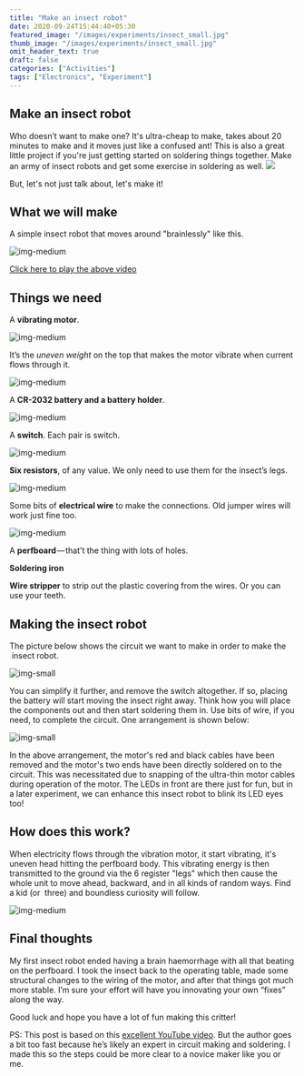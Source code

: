 ```yaml
---
title: "Make an insect robot"
date: 2020-09-24T15:44:40+05:30
featured_image: "/images/experiments/insect_small.jpg"
thumb_image: "/images/experiments/insect_small.jpg"
omit_header_text: true
draft: false
categories: ["Activities"]
tags: ["Electronics", "Experiment"]
---
```


## Make an insect robot

Who doesn’t want to make one? It's ultra-cheap to make, takes about 20 minutes to make and it moves just like a confused ant! This is also a great little project if you're just getting started on soldering things together. Make an army of insect robots and get some exercise in soldering as well. 
![](https://cdn-images-1.medium.com/max/800/1*dvxlw12dSI8RZv1bKye_Sg.jpeg) 

But, let's not just talk about, let's make it! 

## What we will make

A simple insect robot that moves around "brainlessly" like this. 

![img-medium](http://img.youtube.com/vi/Zv6DuUB9Shw/0.jpg)

[Click here to play the above video](https://youtu.be/Zv6DuUB9Shw)

## Things we need

A **vibrating motor**. 

![img-medium](https://cdn-images-1.medium.com/max/800/1*m3JzSxmbhvnWkhJEFPrq-A.jpeg) 

It’s the _uneven weight_ on the top that makes the motor vibrate when current flows through it. 

![img-medium](https://cdn-images-1.medium.com/max/800/1*67IGQNv7C5u-FxainfLxog.jpeg)

A **CR-2032 battery and a battery holder**. 

![img-medium](https://cdn-images-1.medium.com/max/800/1*itZiN4tl27gyHCpchVFw0g.jpeg)

A **switch**. Each pair is switch. 

![img-medium](https://cdn-images-1.medium.com/max/800/1*mpV2eCXqDspCtsfQFxmlxQ.jpeg)

**Six resistors**, of any value. We only need to use them for the insect’s legs.

![img-medium](https://cdn-images-1.medium.com/max/800/1*vKQLw9ChM2DGcLh3cdo_Nw.jpeg)

Some bits of **electrical wire** to make the connections. Old jumper wires will work just fine too. 

![img-medium](https://cdn-images-1.medium.com/max/800/1*f6MlWRjdli_r2-oxhnOITg.jpeg)

A **perfboard** — that’t the thing with lots of holes.

**Soldering iron**

**Wire stripper** to strip out the plastic covering from the wires. Or you can use your teeth. 

## Making the insect robot

The picture below shows the circuit we want to make in order to make the  insect robot.

![img-small](https://cdn-images-1.medium.com/max/800/1*f75zOAf92Y0cXP72ob8png.png) 

You can simplify it further, and remove the switch altogether. If so, placing the battery will start moving the insect right away. Think how you will place the components out and then start soldering them in. Use bits of wire, if you need, to complete the circuit. One arrangement is shown below: 

![img-small](/images/experiments/IMG_0188.jpg) 

In the above arrangement, the motor's red and black cables have been removed and the motor's two ends have been directly soldered on to the circuit. This was necessitated due to snapping of the ultra-thin motor cables during operation of the motor. The LEDs in front are there just for fun, but in a later experiment, we can enhance this insect robot to blink its LED eyes too! 

## How does this work?

When electricity flows through the vibration motor, it start vibrating, it's uneven head hitting the perfboard body. This vibrating energy is then transmitted to the ground via the 6 register "legs" which then cause the whole unit to move ahead, backward, and in all kinds of random ways. Find a kid (or  three) and boundless curiosity will follow. 

![img-medium](https://cdn-images-1.medium.com/max/800/1*qC_H3xjgmJOfZMq1uzwzRg.jpeg)

## Final thoughts

My first insect robot ended having a brain haemorrhage with all that beating on the perfboard. I took the insect back to the operating table, made some structural changes to the wiring of the motor, and after that things got much more stable. I’m sure your effort will have you innovating your own “fixes” along the way.

Good luck and hope you have a lot of fun making this critter!

PS: This post is based on this [excellent YouTube video](https://www.youtube.com/watch?v=jki7g5zXwjg). But the author goes a bit too fast because he’s likely an expert in circuit making and soldering. I made this so the steps could be more clear to a novice maker like you or me.